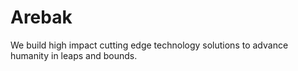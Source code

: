 # Arebak 

We build high impact cutting edge technology solutions to advance humanity in leaps and bounds.
